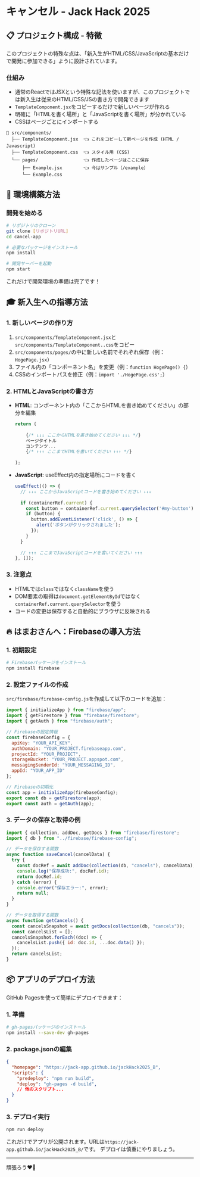 # キャンセル - Jack Hack 2025

## 📋 プロジェクト構成 - 特徴

このプロジェクトの特殊な点は、「新入生がHTML/CSS/JavaScriptの基本だけで開発に参加できる」ように設計されています。

### 仕組み

- 通常のReactではJSXという特殊な記法を使いますが、このプロジェクトでは新入生は従来のHTML/CSS/JSの書き方で開発できます
- `TemplateComponent.jsx`をコピーするだけで新しいページが作れる
- 明確に「HTMLを書く場所」と「JavaScriptを書く場所」が分かれている
- CSSはページごとにインポートする

```
📁 src/components/
  ├── TemplateComponent.jsx  👈 これをコピーして新ページを作成 (HTML / Javascript)
  ├── TemplateComponent.css  👈 スタイル用 (CSS)
  └── pages/                 👈 作成したページはここに保存 
      ├── Example.jsx        👈 今はサンプル（/example）
      └── Example.css
```

## 🔧 環境構築方法

### 開発を始める

```bash
# リポジトリのクローン
git clone [リポジトリURL]
cd cancel-app

# 必要なパッケージをインストール
npm install

# 開発サーバーを起動
npm start
```

これだけで開発環境の準備は完了です！

## 🎓 新入生への指導方法

### 1. 新しいページの作り方

1. `src/components/TemplateComponent.jsx`と`src/components/TemplateComponent..css`をコピー
2. `src/components/pages/`の中に新しい名前でそれぞれ保存（例：`HogePage.jsx`）
3. ファイル内の「コンポーネント名」を変更（例：`function HogePage() {`）
4. CSSのインポートパスを修正（例：`import './HogePage.css';`）

### 2. HTMLとJavaScriptの書き方

- **HTML**: コンポーネント内の「ここからHTMLを書き始めてください」の部分を編集

  ```jsx
  return (
    
      {/* ↓↓↓ ここからHTMLを書き始めてください ↓↓↓ */}
      ページタイトル
      コンテンツ...
      {/* ↑↑↑ ここまでHTMLを書いてください ↑↑↑ */}
    
  );
  ```

- **JavaScript**: useEffect内の指定場所にコードを書く

  ```jsx
  useEffect(() => {
    // ↓↓↓ ここからJavaScriptコードを書き始めてください ↓↓↓
    
    if (containerRef.current) {
      const button = containerRef.current.querySelector('#my-button');
      if (button) {
        button.addEventListener('click', () => {
          alert('ボタンがクリックされました');
        });
      }
    }
    
    // ↑↑↑ ここまでJavaScriptコードを書いてください ↑↑↑
  }, []);
  ```

### 3. 注意点

- HTMLでは`class`ではなく`className`を使う
- DOM要素の取得は`document.getElementById`ではなく`containerRef.current.querySelector`を使う
- コードの変更は保存すると自動的にブラウザに反映される

## 🔥 はまおさんへ：Firebaseの導入方法

### 1. 初期設定

```bash
# Firebaseパッケージをインストール
npm install firebase
```

### 2. 設定ファイルの作成

`src/firebase/firebase-config.js`を作成して以下のコードを追加：

```javascript
import { initializeApp } from "firebase/app";
import { getFirestore } from "firebase/firestore";
import { getAuth } from "firebase/auth";

// Firebaseの設定情報
const firebaseConfig = {
  apiKey: "YOUR_API_KEY",
  authDomain: "YOUR_PROJECT.firebaseapp.com",
  projectId: "YOUR_PROJECT",
  storageBucket: "YOUR_PROJECT.appspot.com",
  messagingSenderId: "YOUR_MESSAGING_ID",
  appId: "YOUR_APP_ID"
};

// Firebaseの初期化
const app = initializeApp(firebaseConfig);
export const db = getFirestore(app);
export const auth = getAuth(app);
```

### 3. データの保存と取得の例

```javascript
import { collection, addDoc, getDocs } from "firebase/firestore";
import { db } from "../firebase/firebase-config";

// データを保存する関数
async function saveCancel(cancelData) {
  try {
    const docRef = await addDoc(collection(db, "cancels"), cancelData);
    console.log("保存成功:", docRef.id);
    return docRef.id;
  } catch (error) {
    console.error("保存エラー:", error);
    return null;
  }
}

// データを取得する関数
async function getCancels() {
  const cancelsSnapshot = await getDocs(collection(db, "cancels"));
  const cancelsList = [];
  cancelsSnapshot.forEach((doc) => {
    cancelsList.push({ id: doc.id, ...doc.data() });
  });
  return cancelsList;
}
```

## 📦 アプリのデプロイ方法

GitHub Pagesを使って簡単にデプロイできます：

### 1. 準備

```bash
# gh-pagesパッケージのインストール
npm install --save-dev gh-pages
```

### 2. package.jsonの編集

```json
{
  "homepage": "https://jack-app.github.io/jackHack2025_B",
  "scripts": {
    "predeploy": "npm run build",
    "deploy": "gh-pages -d build",
    // 他のスクリプト...
  }
}
```

### 3. デプロイ実行

```bash
npm run deploy
```

これだけでアプリが公開されます。URLは`https://jack-app.github.io/jackHack2025_B/`です。
デプロイは慎重にやりましょう。

---

頑張ろう❤️‍🔥
